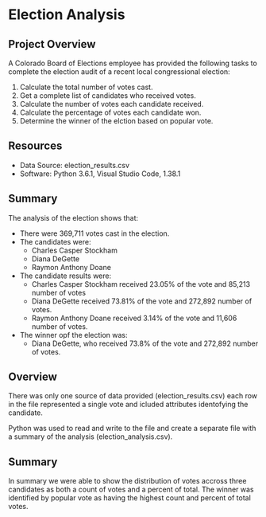 # Election Analysis

## Project Overview
A Colorado Board of Elections employee has provided the following tasks to complete the election audit of a recent local congressional election:

1. Calculate the total number of votes cast.
2. Get a complete list of candidates who received votes.
3. Calculate the number of votes each candidate received.
4. Calculate the percentage of votes each candidate won.
5. Determine the winner of the elction based on popular vote.

## Resources
- Data Source: election_results.csv
- Software: Python 3.6.1, Visual Studio Code, 1.38.1

## Summary
The analysis of the election shows that:
 - There were 369,711 votes cast in the election.
 - The candidates were:
    - Charles Casper Stockham
    - Diana DeGette
    - Raymon Anthony Doane
 - The candidate results were:
    - Charles Casper Stockham received 23.05% of the vote and 85,213 number of votes
    - Diana DeGette received 73.81% of the vote and 272,892 number of votes.
    - Raymon Anthony Doane received 3.14% of the vote and 11,606 number of votes.
 - The winner opf the election was:
    - Diana DeGette, who received 73.8% of the vote and 272,892 number of votes.
 
 ## Overview
 There was only one source of data provided (election_results.csv) each row in the file represented a single vote and icluded attributes identofying the candidate.
 
 Python was used to read and write to the file and create a separate file with a summary of the analysis (election_analysis.csv).
 
 ## Summary
In summary we were able to show the distribution of votes accross three candidates as both a count of votes and a percent of total. The winner was identified by popular vote as having the highest count and percent of total votes.
